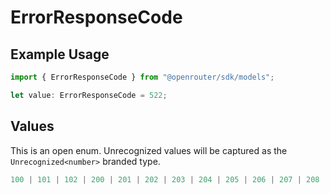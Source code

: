 # ErrorResponseCode

## Example Usage

```typescript
import { ErrorResponseCode } from "@openrouter/sdk/models";

let value: ErrorResponseCode = 522;
```

## Values

This is an open enum. Unrecognized values will be captured as the `Unrecognized<number>` branded type.

```typescript
100 | 101 | 102 | 200 | 201 | 202 | 203 | 204 | 205 | 206 | 207 | 208 | 300 | 301 | 302 | 303 | 304 | 305 | 307 | 308 | 400 | 401 | 402 | 403 | 404 | 405 | 406 | 407 | 408 | 409 | 410 | 411 | 412 | 413 | 414 | 415 | 416 | 417 | 418 | 422 | 423 | 424 | 425 | 426 | 428 | 429 | 431 | 451 | 498 | 499 | 500 | 501 | 502 | 503 | 504 | 505 | 506 | 507 | 508 | 510 | 511 | 520 | 521 | 522 | 523 | 524 | 525 | 526 | 529 | 530 | Unrecognized<number>
```
